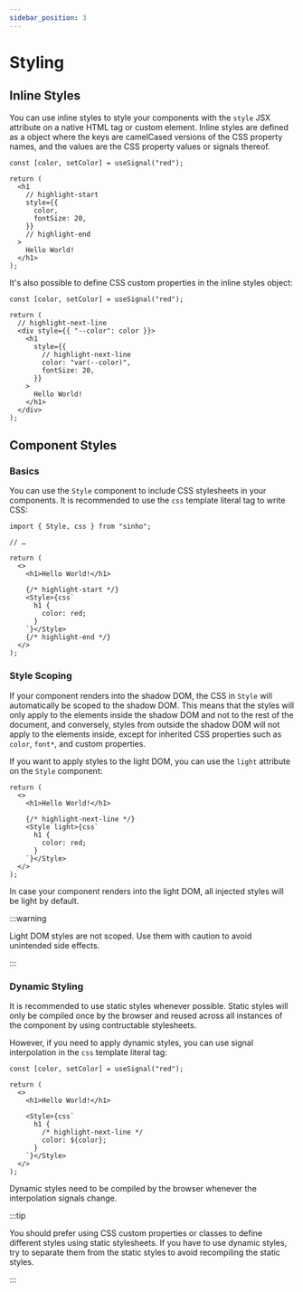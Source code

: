 ```yaml
---
sidebar_position: 3
---
```


# Styling

## Inline Styles

You can use inline styles to style your components with the `style` JSX
attribute on a native HTML tag or custom element. Inline styles are defined as a
object where the keys are camelCased versions of the CSS property names, and the
values are the CSS property values or signals thereof.

```tsx
const [color, setColor] = useSignal("red");

return (
  <h1
    // highlight-start
    style={{
      color,
      fontSize: 20,
    }}
    // highlight-end
  >
    Hello World!
  </h1>
);
```

It's also possible to define CSS custom properties in the inline styles object:

```tsx
const [color, setColor] = useSignal("red");

return (
  // highlight-next-line
  <div style={{ "--color": color }}>
    <h1
      style={{
        // highlight-next-line
        color: "var(--color)",
        fontSize: 20,
      }}
    >
      Hello World!
    </h1>
  </div>
);
```

## Component Styles

### Basics

You can use the `Style` component to include CSS stylesheets in your components.
It is recommended to use the `css` template literal tag to write CSS:

```tsx
import { Style, css } from "sinho";

// …

return (
  <>
    <h1>Hello World!</h1>

    {/* highlight-start */}
    <Style>{css`
      h1 {
        color: red;
      }
    `}</Style>
    {/* highlight-end */}
  </>
);
```

### Style Scoping

If your component renders into the shadow DOM, the CSS in `Style` will
automatically be scoped to the shadow DOM. This means that the styles will only
apply to the elements inside the shadow DOM and not to the rest of the document,
and conversely, styles from outside the shadow DOM will not apply to the
elements inside, except for inherited CSS properties such as `color`, `font*`,
and custom properties.

If you want to apply styles to the light DOM, you can use the `light` attribute
on the `Style` component:

```tsx
return (
  <>
    <h1>Hello World!</h1>

    {/* highlight-next-line */}
    <Style light>{css`
      h1 {
        color: red;
      }
    `}</Style>
  </>
);
```

In case your component renders into the light DOM, all injected styles will be
light by default.

:::warning

Light DOM styles are not scoped. Use them with caution to avoid unintended side
effects.

:::

### Dynamic Styling

It is recommended to use static styles whenever possible. Static styles will
only be compiled once by the browser and reused across all instances of the
component by using contructable stylesheets.

However, if you need to apply dynamic styles, you can use signal interpolation
in the `css` template literal tag:

```tsx
const [color, setColor] = useSignal("red");

return (
  <>
    <h1>Hello World!</h1>

    <Style>{css`
      h1 {
        /* highlight-next-line */
        color: ${color};
      }
    `}</Style>
  </>
);
```

Dynamic styles need to be compiled by the browser whenever the interpolation
signals change.

:::tip

You should prefer using CSS custom properties or classes to define different
styles using static stylesheets. If you have to use dynamic styles, try to
separate them from the static styles to avoid recompiling the static styles.

:::
